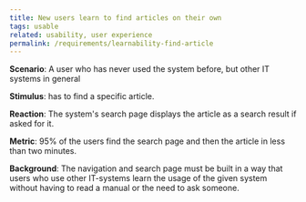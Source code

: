 ```yaml
---
title: New users learn to find articles on their own
tags: usable
related: usability, user experience
permalink: /requirements/learnability-find-article
---
```


<div class="quality-requirement" markdown="1">

**Scenario**: A user who has never used the system before, but other IT systems in general

**Stimulus**: has to find a specific article.

**Reaction**: The system's search page displays the article as a search result if asked for it.

**Metric**: 95% of the users find the search page and then the article in less than two minutes.

**Background**: The navigation and search page must be built in a way that users who use other IT-systems learn the usage of the given system without having to read a manual or the need to ask someone.

</div><br>
